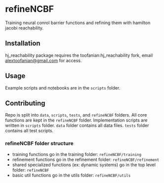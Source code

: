 # refineNCBF
Training neural conrol barrier functions and refining them with hamilton jacobi reachability.

## Installation
hj_reachability package requires the toofanian:hj_reachability fork, email alextoofanian@gmail.com for access.

## Usage
Example scripts and notebooks are in the `scripts` folder.

## Contributing
Repo is split into `data`, `scripts`, `tests`, and `refineNCBF` folders. All core functions are kept in the `refineNCBF` folder. Implementation scripts are written in `scripts` folder. `data` folder contains all data files. `tests` folder contains all test scripts.

### refineNCBF folder structure
* training functions go in the training folder: `refineNCBF/training`
* refinement functions go in the refinement folder: `refineNCBF/refinement`
* shared specialized functions (ex: dynamic systems) go in the top level folder: `refineNCBF`
* basic util functions go in the utils folder: `refineNCBF/utils`